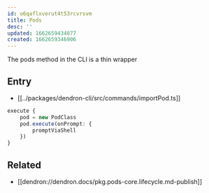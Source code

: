 ```yaml
---
id: o6qaflxverut4t53rcvrsvm
title: Pods
desc: ''
updated: 1662659434877
created: 1662659346906
---
```


The pods method in the CLI is a thin wrapper 

## Entry
- [[../packages/dendron-cli/src/commands/importPod.ts]]

```ts
execute {
    pod = new PodClass
    pod.execute(onPrompt: {
        promptViaShell
    })
}
```

## Related
- [[dendron://dendron.docs/pkg.pods-core.lifecycle.md-publish]]